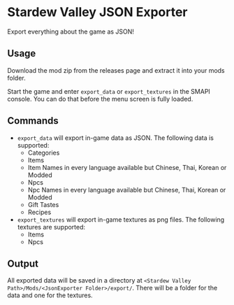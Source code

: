 # Stardew Valley JSON Exporter

Export everything about the game as JSON!

## Usage

Download the mod zip from the releases page and extract it into your mods folder.

Start the game and enter `export_data` or `export_textures` in the SMAPI console.
You can do that before the menu screen is fully loaded.

## Commands

* `export_data` will export in-game data as JSON. The following data is supported:
  * Categories
  * Items
  * Item Names in every language available but Chinese, Thai, Korean or Modded
  * Npcs
  * Npc Names in every language available but Chinese, Thai, Korean or Modded
  * Gift Tastes
  * Recipes
* `export_textures` will export in-game textures as png files. The following textures are supported:
  * Items
  * Npcs

## Output

All exported data will be saved in a directory at `<Stardew Valley Path>/Mods/<JsonExporter Folder>/export/`.
There will be a folder for the data and one for the textures.


